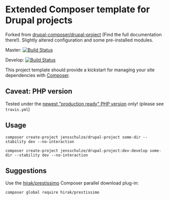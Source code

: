 # Extended Composer template for Drupal projects

Forked from [drupal-composer/drupal-project](https://github.com/drupal-composer/drupal-project) (Find the full documentation there!). Slightly altered configuration and some pre-installed modules.

Master: [![Build Status](https://travis-ci.org/jensschulze/drupal-project.svg?branch=master)](https://travis-ci.org/jensschulze/drupal-project)

Develop: [![Build Status](https://travis-ci.org/jensschulze/drupal-project.svg?branch=develop)](https://travis-ci.org/jensschulze/drupal-project)

This project template should provide a kickstart for managing your site
dependencies with [Composer](https://getcomposer.org/).

## Caveat: PHP version

Tested under the [newest "production ready" PHP version](http://php.net/supported-versions.php) only! (please see `travis.yml`)

## Usage

```
composer create-project jensschulze/drupal-project some-dir --stability dev --no-interaction
```

```
composer create-project jensschulze/drupal-project:dev-develop some-dir --stability dev --no-interaction
```

## Suggestions

Use the [hirak/prestissimo](https://packagist.org/packages/hirak/prestissimo) Composer parallel download plug-in:
```
composer global require hirak/prestissimo
```
